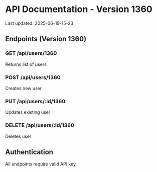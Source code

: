 # API Documentation - Version 1360
Last updated: 2025-06-19-15-23

## Endpoints (Version 1360)

### GET /api/users/1360
Returns list of users

### POST /api/users/1360
Creates new user

### PUT /api/users/:id/1360
Updates existing user

### DELETE /api/users/:id/1360
Deletes user

## Authentication
All endpoints require valid API key.
